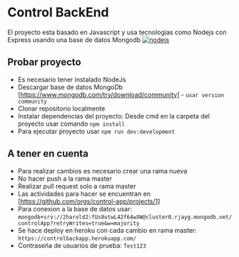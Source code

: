 # Control BackEnd

El proyecto esta basado en Javascript y usa tecnologias como Nodejs con Express usando una base de datos Mongodb
[![nodejs](https://ugeek.github.io/blog/images-blog/node.png)](https://nodejs.org/es/)

## Probar proyecto

- Es necesario tener instalado NodeJs
- Descargar base de datos MongoDb [https://www.mongodb.com/try/download/community] - ``` usar version community ```
- Clonar repositorio localmente
- Instalar dependencias del proyecto: Desde cmd en la carpeta del proyecto usar comando ``` npm install ```
- Para ejecutar proyecto usar ``` npm run dev:development ```

## A tener en cuenta
- Para realizar cambios es necesario crear una rama nueva
- No hacer push a la rama master
- Realizar pull request solo a rama master
- Las actividades para hacer se encuentran en [https://github.com/orgs/control-app/projects/1]
- Para conexion a la base de datos usar: ``` mongodb+srv://2harold2:fUs8utwL42f64wXW@cluster0.rjayg.mongodb.net/controlApp?retryWrites=true&w=majority ```
- Se hace deploy en heroku con cada cambio en rama master: ``` https://controlbackapp.herokuapp.com/ ```
- Contraseña de usuarios de prueba: ``` Test123 ```